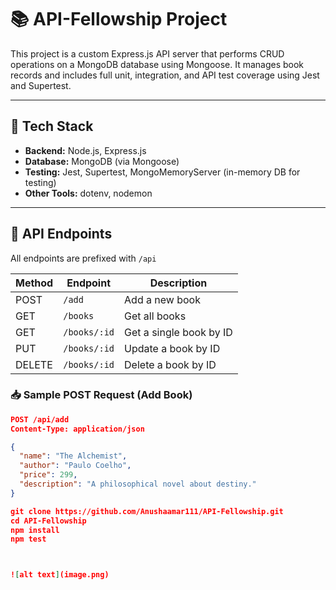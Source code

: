 # 📚 API-Fellowship Project

This project is a custom Express.js API server that performs CRUD operations on a MongoDB database using Mongoose. It manages book records and includes full unit, integration, and API test coverage using Jest and Supertest.

---

## 🔧 Tech Stack

- **Backend:** Node.js, Express.js
- **Database:** MongoDB (via Mongoose)
- **Testing:** Jest, Supertest, MongoMemoryServer (in-memory DB for testing)
- **Other Tools:** dotenv, nodemon

---

## 📌 API Endpoints

All endpoints are prefixed with `/api`

| Method | Endpoint           | Description             |
|--------|--------------------|-------------------------|
| POST   | `/add`             | Add a new book          |
| GET    | `/books`           | Get all books           |
| GET    | `/books/:id`       | Get a single book by ID |
| PUT    | `/books/:id`       | Update a book by ID     |
| DELETE | `/books/:id`       | Delete a book by ID     |

### 📥 Sample POST Request (Add Book)

```json
POST /api/add
Content-Type: application/json

{
  "name": "The Alchemist",
  "author": "Paulo Coelho",
  "price": 299,
  "description": "A philosophical novel about destiny."
}

git clone https://github.com/Anushaamar111/API-Fellowship.git
cd API-Fellowship
npm install
npm test



![alt text](image.png)